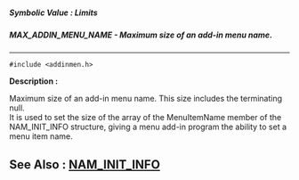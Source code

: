 ##### Symbolic Value : Limits
##### MAX_ADDIN_MENU_NAME - Maximum size of an add-in menu name.
---
```
#include <addinmen.h>
```
**Description :**

Maximum size of an add-in menu name.  This size includes the terminating null.  
It is used to set the size of the array of the MenuItemName member of the 
NAM_INIT_INFO structure, giving a menu add-in program the ability to set a menu 
item name.

**See Also :**
[NAM_INIT_INFO](/reference/Data/NAM_INIT_INFO)
---
